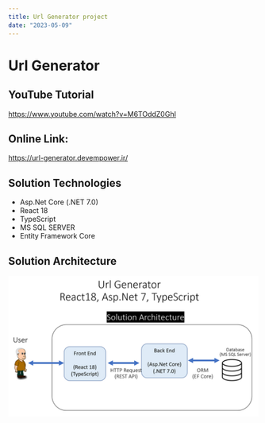 ```yaml
---
title: Url Generator project
date: "2023-05-09"
---
```


# Url Generator

## YouTube Tutorial

https://www.youtube.com/watch?v=M6TOddZ0GhI

## Online Link:

https://url-generator.devempower.ir/

## Solution Technologies

-  Asp.Net Core (.NET 7.0)
-  React 18
-  TypeScript
-  MS SQL SERVER
-  Entity Framework Core

## Solution Architecture

<img src="./banner.jpg" />

